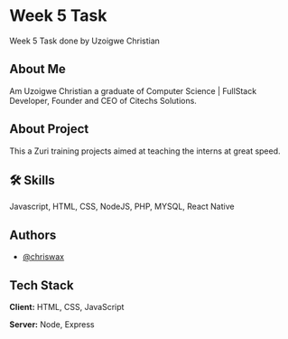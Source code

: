 
# Week 5 Task

Week 5 Task done by Uzoigwe Christian



## About Me

 Am Uzoigwe Christian a graduate of Computer Science | FullStack Developer, Founder and CEO of Citechs Solutions.
## About Project

This a Zuri training projects aimed at teaching the interns at great speed.


## 🛠 Skills
Javascript, HTML, CSS, NodeJS, PHP, MYSQL, React Native


## Authors

- [@chriswax](https://www.github.com/chriswax)


## Tech Stack

**Client:** HTML, CSS, JavaScript

**Server:** Node, Express

